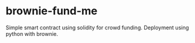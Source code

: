 # brownie-fund-me
Simple smart contract using solidity for crowd funding. Deployment using python with brownie.
